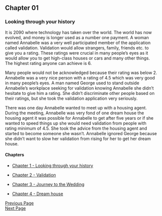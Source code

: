 ## Chapter 01

### Looking through your history
It is 2090 where technology has taken over the world. The world has now evolved,
and money is longer used as a number one payment. A woman 
named Annabelle was a very well participated member of the application 
called validation. Validation would allow strangers, family, friends etc. 
to give you a rating. These ratings were crucial in many people’s eyes as it
would allow you to get high-class houses or cars and many other things. 
The highest rating anyone can achieve is 6. 

Many people would not be acknowledged because their rating was below 2. 
Annabelle was a very nice person with a rating of 4.5 which was very good in many people’s eyes. 
A man named George used to stand outside Annabelle’s workplace seeking for
validation knowing Annabelle she didn’t hesitate to give him a rating. 
She didn’t discriminate other people based on their ratings, 
but she took the validation application very seriously. 

There was one day Annabelle wanted to meet up with a housing agent. 
During the meeting, Annabelle was very fond of one dream house 
the housing agent it was possible for Annabelle to get after five years 
or if she wanted to speed things up she would need validation 
from people with rating minimum of 4.5. 
She took the advice from the housing agent and started to become someone 
she wasn’t. Annabelle ignored George because she didn’t want to slow her 
validation from rising for her to get her dream house. 

#### Chapters
- [Chapter 1 - Looking through your history](chapter01.md)

- [Chapter 2 - Validation](chapter02.md)

- [Chapter 3 - Journey to the Wedding](chapter03.md)

- [Chapter 4 - Dream house](chapter04.md)

[Previous Page](README.md) 
<br/>
[Next Page](chapter02.md)


